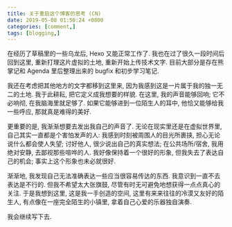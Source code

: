 ```yaml
---
title: 关于重启这个博客的思考 (CN)
date: 2019-05-08 01:50:24 +0800
categories: [comment,]
tags: [blogging,]
---
```


在经历了草稿里的一些乌龙后, Hexo 又能正常工作了.
我也在过了很久一段时间后回到这里, 重新打理这片虚拟的土地, 重新开始上传技术文字.
目前大部分是存在熊掌记和 Agenda 里后整理出来的 bugfix 和初步学习笔记.

我还在考虑把其他地方的文字都移到这里来,
因为我感到这是一片属于我的独一无二的土地. 我于此耕耘, 把它定义成我想要的样貌.
在这里, 我的声音能够回响; 它不必响彻, 在我脑海里就足够了.
如果它能够进到一位陌生人的耳中, 他恰又能够给我一些呼应, 那就真是难得的美好.

更重要的是, 我渐渐想要去发出我自己的声音了. 无论在现实里还是在虚拟世界里,
自己其实一直都是个害怕发声的人: 我感到时刻被周围人的目光所裹挟,
担心无论说什么都会使人失望; 讨好他人, 很少说出自己的真实想法; 在公共场所/宿舍,
我用绝对安静, 去鄙视那些喧哗的人. 我好像保持着一个很好的形象,
但我失去了表达自己的机会; 事实上这个形象也未必就很好.

渐渐地, 我发现自己无法准确表达一些应当很容易传达的东西.
我意识到一直不去表达是不行的. 但我不希望太大张旗鼓,
尽管有时无可避免地想获得一点点真心的关注. 于是我想到这里, 这是我一手创造的空间,
这里有来来往往的冷漠又友好的陌生人, 有点像在一座完全陌生的小镇里,
拿着自己心爱的乐器独自演奏.

我会继续写下去.
